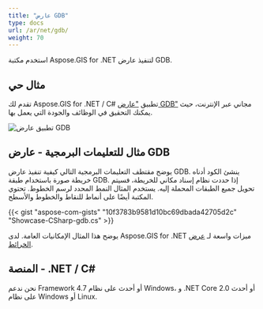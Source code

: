 ```yaml
---
title: "عارض GDB"
type: docs
url: /ar/net/gdb/
weight: 70
---
```


استخدم مكتبة Aspose.GIS for .NET لتنفيذ عارض GDB.

## **مثال حي**

تقدم لك Aspose.GIS for .NET / C# تطبيق ["عارض GDB"](https://products.aspose.app/gis/viewer/gdb) مجاني عبر الإنترنت، حيث يمكنك التحقيق في الوظائف والجودة التي يعمل بها.

![تطبيق عارض GDB](viewer.png)

## **مثال للتعليمات البرمجية - عارض GDB**

يوضح مقتطف التعليمات البرمجية التالي كيفية تنفيذ عارض GDB. ينشئ الكود أدناه خريطة صورة باستخدام طبقة GDB. إذا حددت نظام إسناد مكاني للخريطة، فسيتم تحويل جميع الطبقات المحملة إليه.
يستخدم المثال النمط المحدد لرسم الخطوط. تحتوي المكتبة أيضًا على أنماط للنقاط والخطوط والأسطح.

{{< gist "aspose-com-gists" "10f3783b9581d10bc69dbada42705d2c" "Showcase-CSharp-gdb.cs" >}}

يوضح هذا المثال الإمكانيات العامة. لدى Aspose.GIS for .NET ميزات واسعة لـ [عرض الخرائط](https://docs.aspose.com/gis/net/map-rendering/).

## **المنصة - ‎.NET / C#‎**

نحن ندعم Framework 4.7 أو أحدث على نظام Windows، و .NET Core 2.0 أو أحدث على نظام Windows أو Linux.
